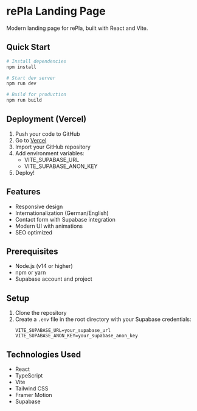 # rePla Landing Page

Modern landing page for rePla, built with React and Vite.

## Quick Start

```bash
# Install dependencies
npm install

# Start dev server
npm run dev

# Build for production
npm run build
```

## Deployment (Vercel)

1. Push your code to GitHub
2. Go to [Vercel](https://vercel.com)
3. Import your GitHub repository
4. Add environment variables:
   - VITE_SUPABASE_URL
   - VITE_SUPABASE_ANON_KEY
5. Deploy!

## Features

- Responsive design
- Internationalization (German/English)
- Contact form with Supabase integration
- Modern UI with animations
- SEO optimized

## Prerequisites

- Node.js (v14 or higher)
- npm or yarn
- Supabase account and project

## Setup

1. Clone the repository
2. Create a `.env` file in the root directory with your Supabase credentials:
   ```
   VITE_SUPABASE_URL=your_supabase_url
   VITE_SUPABASE_ANON_KEY=your_supabase_anon_key
   ```

## Technologies Used

- React
- TypeScript
- Vite
- Tailwind CSS
- Framer Motion
- Supabase 